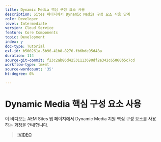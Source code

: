 ```yaml
---
title: Dynamic Media 핵심 구성 요소 사용
description: Sites 페이지에서 Dynamic Media 구성 요소 사용 단계
role: Developer
level: Intermediate
version: Cloud Service
feature: Core Components
topic: Development
index: y
doc-type: Tutorial
exl-id: b500261a-5b96-41b8-8270-fb6bde95d48a
duration: 114
source-git-commit: f23c2ab86d42531113690df2e342c65060b5c7cd
workflow-type: tm+mt
source-wordcount: '35'
ht-degree: 0%

---
```


# Dynamic Media 핵심 구성 요소 사용

이 비디오는 AEM Sites 웹 페이지에서 Dynamic Media 지원 핵심 구성 요소를 사용하는 과정을 안내합니다.

>[!VIDEO](https://video.tv.adobe.com/v/335461?quality=12&learn=on)
